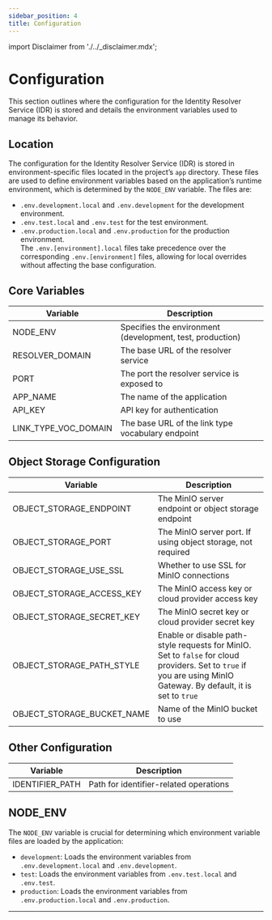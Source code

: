 ```yaml
---
sidebar_position: 4
title: Configuration
---
```


import Disclaimer from './../\_disclaimer.mdx';

<Disclaimer />

# Configuration

This section outlines where the configuration for the Identity Resolver Service (IDR) is stored and details the environment variables used to manage its behavior.

## Location

The configuration for the Identity Resolver Service (IDR) is stored in environment-specific files located in the project’s `app` directory. These files are used to define environment variables based on the application’s runtime environment, which is determined by the `NODE_ENV` variable. The files are:

- `.env.development.local` and `.env.development` for the development environment.
- `.env.test.local` and `.env.test` for the test environment.
- `.env.production.local` and `.env.production` for the production environment.  
  The `.env.[environment].local` files take precedence over the corresponding `.env.[environment]` files, allowing for local overrides without affecting the base configuration.

## Core Variables

| Variable             | Description                                               |
| -------------------- | --------------------------------------------------------- |
| NODE_ENV             | Specifies the environment (development, test, production) |
| RESOLVER_DOMAIN      | The base URL of the resolver service                      |
| PORT                 | The port the resolver service is exposed to               |
| APP_NAME             | The name of the application                               |
| API_KEY              | API key for authentication                                |
| LINK_TYPE_VOC_DOMAIN | The base URL of the link type vocabulary endpoint         |

## Object Storage Configuration

| Variable                   | Description                                                                                                                                                        |
| -------------------------- | ------------------------------------------------------------------------------------------------------------------------------------------------------------------ |
| OBJECT_STORAGE_ENDPOINT    | The MinIO server endpoint or object storage endpoint                                                                                                               |
| OBJECT_STORAGE_PORT        | The MinIO server port. If using object storage, not required                                                                                                       |
| OBJECT_STORAGE_USE_SSL     | Whether to use SSL for MinIO connections                                                                                                                           |
| OBJECT_STORAGE_ACCESS_KEY  | The MinIO access key or cloud provider access key                                                                                                                  |
| OBJECT_STORAGE_SECRET_KEY  | The MinIO secret key or cloud provider secret key                                                                                                                  |
| OBJECT_STORAGE_PATH_STYLE  | Enable or disable path-style requests for MinIO. Set to `false` for cloud providers. Set to `true` if you are using MinIO Gateway. By default, it is set to `true` |
| OBJECT_STORAGE_BUCKET_NAME | Name of the MinIO bucket to use                                                                                                                                    |

## Other Configuration

| Variable        | Description                            |
| --------------- | -------------------------------------- |
| IDENTIFIER_PATH | Path for identifier-related operations |

## NODE_ENV

The `NODE_ENV` variable is crucial for determining which environment variable files are loaded by the application:

- `development`: Loads the environment variables from `.env.development.local` and `.env.development`.
- `test`: Loads the environment variables from `.env.test.local` and `.env.test`.
- `production`: Loads the environment variables from `.env.production.local` and `.env.production`.

---
